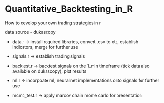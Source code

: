 # Quantitative_Backtesting_in_R
How to develop your own trading strategies in r

data source - dukascopy

- data.r -> install required libraries, convert .csv to xts, establish indicators, merge for further use
- signals.r -> establish trading signals
- backtest.r -> backtest signals on the 1_min timeframe (tick data also available on dukascopy), plot results

- ml.r -> incorpoate ml, neural net implementations onto signals for further use
- mcmc_test.r -> apply marcov chain monte carlo for presentation

